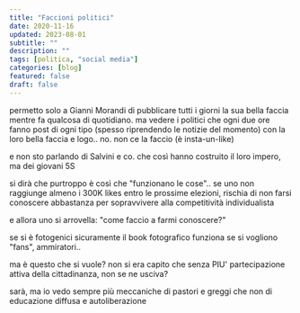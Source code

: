 ```yaml
---
title: "Faccioni politici"
date: 2020-11-16
updated: 2023-08-01
subtitle: ""
description: ""
tags: [politica, "social media"]
categories: [blog]
featured: false
draft: false
---
```


permetto solo a Gianni Morandi di pubblicare tutti i giorni la sua bella faccia mentre fa qualcosa di quotidiano.
ma vedere i politici che ogni due ore fanno post di ogni tipo (spesso riprendendo le notizie del momento) con la loro bella faccia e logo.. no. non ce la faccio (è insta-un-like)

e non sto parlando di Salvini e co. che così hanno costruito il loro impero, ma dei giovani 5S

si dirà che purtroppo è così che "funzionano le cose".. se uno non raggiunge almeno i 300K likes entro le prossime elezioni, rischia di non farsi conoscere abbastanza per sopravvivere alla competitività individualista

e allora uno si arrovella: "come faccio a farmi conoscere?"

se si è fotogenici sicuramente il book fotografico funziona se si vogliono "fans", ammiratori.. 

ma è questo che si vuole?
non si era capito che senza PIU' partecipazione attiva della cittadinanza, non se ne usciva?

sarà, ma io vedo sempre più meccaniche di pastori e greggi che non di educazione diffusa e autoliberazione